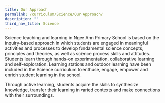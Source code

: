 ```yaml
---
title: Our Approach
permalink: /curriculum/Science/Our-Approach/
description: ""
third_nav_title: Science
---
```

Science teaching and learning in Ngee Ann Primary School is based on the inquiry-based approach in which students are engaged in meaningful activities and processes to develop fundamental science concepts, principles and theories, as well as science process skills and attitudes. Students learn through hands-on experimentation, collaborative learning and self-exploration. Learning stations and outdoor learning have been included in the Science curriculum to enthuse, engage, empower and enrich student learning in the school.

Through active learning, students acquire the skills to synthesize knowledge, transfer their learning in varied contexts and make connections with their surroundings.